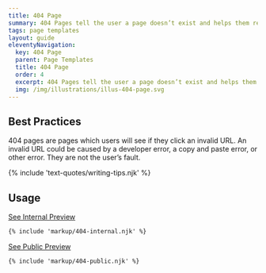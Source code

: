 ```yaml
---
title: 404 Page
summary: 404 Pages tell the user a page doesn’t exist and helps them recover.
tags: page templates
layout: guide
eleventyNavigation:
  key: 404 Page
  parent: Page Templates
  title: 404 Page
  order: 4
  excerpt: 404 Pages tell the user a page doesn’t exist and helps them recover.
  img: /img/illustrations/illus-404-page.svg
---
```


## Best Practices

404 pages are pages which users will see if they click an invalid URL. An invalid URL could be caused by a developer error, a copy and paste error, or other error. They are not the user’s fault.

{% include 'text-quotes/writing-tips.njk' %}

## Usage

<a class="btn btn-primary" href="/page-templates/404-page-internal/" target="_blank">See Internal Preview</a>

``` html
{% include 'markup/404-internal.njk' %}
```

<a class="btn btn-primary" href="/page-templates/404-page-public/" target="_blank">See Public Preview</a>

``` html
{% include 'markup/404-public.njk' %}
```
